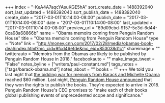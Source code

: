 +++
index = "-KeA4A7aqcYAsuKGE5hA"
sort_create_date = 1488392040
sort_last_updated = 1488392040
sort_publish_date = 1488392040
create_date = "2017-03-01T10:14:00-08:00"
publish_date = "2017-03-01T10:14:00-08:00"
date = "2017-03-01T10:14:00-08:00"
last_updated = "2017-03-01T10:14:00-08:00"
preview_url = "89d09cbd-9157-5e3d-6d44-8ca98a68866b"
name = "Obama memoirs coming from Penguin Random House"
title = "Obama memoirs coming from Penguin Random House"
type = "Note"
link = "http://money.cnn.com/2017/02/28/media/obamas-book-deal/index.html?mc_cid=9fcd46efde&mc_eid=853038d1c1"
shareimage = ""
twitterauto = "Memoirs from the Obamas are likely to be published by Penguin Random House in 2018."
facebookauto = ""
make_image_tweet = "False"
notes_byline = ["writers/paul-constant.md"]
tags_notes = ["tags/barack-obama.md"]
notes_about = ""
books = ""
+++
We told you last night that [the bidding war for memoirs from Barack and Michelle Obama](http://www.seattlereviewofbooks.com/notes/2017/02/28/obama-memoirs-bidding-war-said-to-reach-60-million/) reached $60 million. Last night, [Penguin Random House announced](http://money.cnn.com/2017/02/28/media/obamas-book-deal/index.html?mc_cid=9fcd46efde&mc_eid=853038d1c1) that they won the rights to publish the books. They're expected to arrive in 2018. Penguin Random House's CEO promises to "make each of their books global publishing events of unprecedented scope and significance."